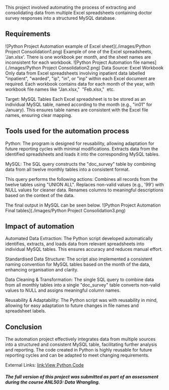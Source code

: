 This project involved automating the process of extracting and consolidating data from multiple Excel spreadsheets containing doctor survey responses into a structured MySQL database.

## Requirements
![Python Project Automation example of Excel sheet](./images/Python Project Consolidation1.png)
Example of one of the Excel spreadsheets, 'Jan.xlsx'. There is one workbook per month, and the sheet names are inconsistent for each workbook.
![Python Project Automation file names](./images/Python Project Consolidation2.png)
Data Source: Excel Workbook
Only data from Excel spreadsheets involving inpatient data labelled "inpatient", "warded", "ip", "in", or "inp" within each Excel document are required.
Each workbook contains data for each month of the year, with workbook file names like "Jan.xlsx,"  "Feb.xlsx,"  etc.

Target: MySQL Tables
Each Excel spreadsheet is to be stored as an individual MySQL table, named according to the month (e.g., "in01" for January). This ensures table names are consistent with the Excel file names, ensuring clear mapping.

## Tools used for the automation process
Python: The program is designed for reusability, allowing adaptation for future reporting cycles with minimal modifications. Extracts data from the identified spreadsheets and loads it into the corresponding MySQL tables.

MySQL: The SQL query constructs the "doc_survey" table by combining data from all twelve monthly tables into a consistent format.

This query performs the following actions:
Combines all records from the twelve tables using "UNION ALL".
Replaces non-valid values (e.g., '99') with NULL values for cleaner data.
Renames columns to meaningful descriptions based on the context of the data.

The final output in MySQL can be seen below.
![Python Project Automation Final tables](./images/Python Project Consolidation3.png)

## Impact of automation
Automated Data Extraction: The Python script developed automatically identifies, extracts, and loads data from relevant spreadsheets into individual MySQL tables. This ensures accuracy and reduces manual effort.

Standardised Data Structure: The script also implemented a consistent naming convention for MySQL tables based on the month of the data, enhancing organisation and clarity.

Data Cleaning & Transformation: The single SQL query to combine data from all monthly tables into a single "doc_survey" table converts non-valid values to NULL and assigns meaningful column names.

Reusability & Adaptability: The Python script was with reusability in mind, allowing for easy adaptation to future changes in file names and spreadsheet labels.

## Conclusion
The automation project effectively integrates data from multiple sources into a structured and consistent MySQL table, facilitating further analysis and reporting. The code created in Python is highly reusable for future reporting cycles and can be adapted to meet changing requirements.

External Links: 
[link:View Python Code](https://waijie-portfolio.streamlit.app/data-consolidation-transformation-with-python)

##### The full version of this project was submitted as part of an assessment during the course ANL503: Data Wrangling.
